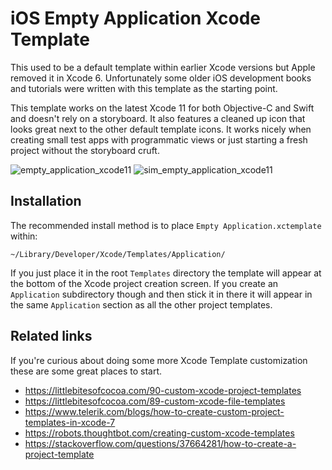# iOS Empty Application Xcode Template

This used to be a default template within earlier Xcode versions but Apple removed it in Xcode 6. Unfortunately some older iOS development books and tutorials were written with this template as the starting point.

This template works on the latest Xcode 11 for both Objective-C and Swift and doesn't rely on a storyboard. It also features a cleaned up icon that looks great next to the other default template icons. It works nicely when creating small test apps with programmatic views or just starting a fresh project without the storyboard cruft.

![empty_application_xcode11](https://user-images.githubusercontent.com/499487/67164258-55331600-f32d-11e9-91e8-69aa3428a40e.png)
![sim_empty_application_xcode11](https://user-images.githubusercontent.com/499487/67164330-64ff2a00-f32e-11e9-8171-67ed6727b106.png)

## Installation
The recommended install method is to place `Empty Application.xctemplate` within:
```
~/Library/Developer/Xcode/Templates/Application/
```
If you just place it in the root `Templates` directory the template will appear at the bottom of the Xcode project creation screen. If you create an `Application` subdirectory though and then stick it in there it will appear in the same `Application` section as all the other project templates.

## Related links
If you're curious about doing some more Xcode Template customization these are some great places to start.
* https://littlebitesofcocoa.com/90-custom-xcode-project-templates
* https://littlebitesofcocoa.com/89-custom-xcode-file-templates
* https://www.telerik.com/blogs/how-to-create-custom-project-templates-in-xcode-7
* https://robots.thoughtbot.com/creating-custom-xcode-templates
* https://stackoverflow.com/questions/37664281/how-to-create-a-project-template
